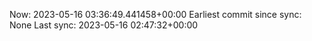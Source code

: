 Now: 2023-05-16 03:36:49.441458+00:00 Earliest commit since sync: None Last sync: 2023-05-16 02:47:32+00:00
